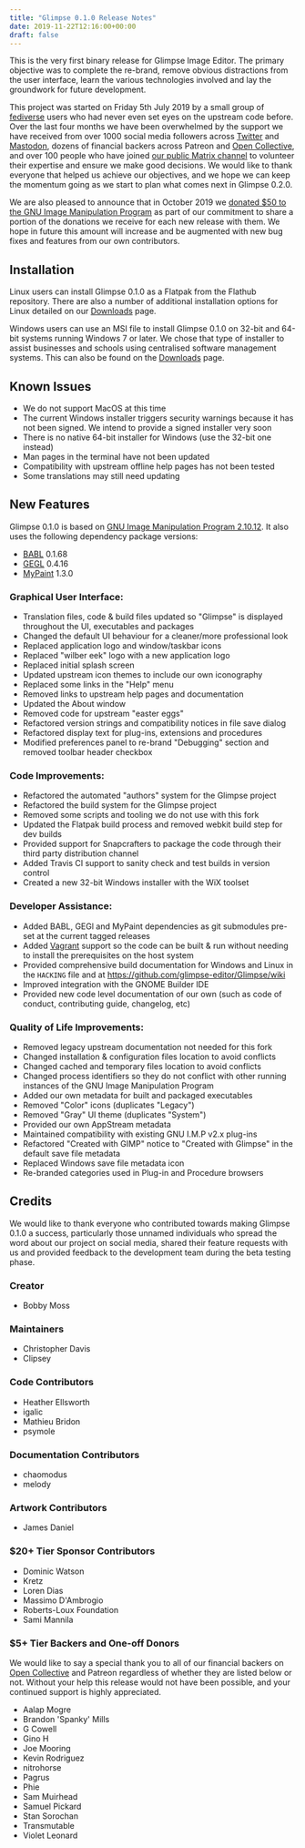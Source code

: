```yaml
---
title: "Glimpse 0.1.0 Release Notes"
date: 2019-11-22T12:16:00+00:00
draft: false
---
```

This is the very first binary release for Glimpse Image Editor. The primary objective was to complete the re-brand, remove obvious distractions from the user interface, learn the various technologies involved and lay the groundwork for future development.

This project was started on Friday 5th July 2019 by a small group of [fediverse](https://en.wikipedia.org/wiki/Fediverse) users who had never even set eyes on the upstream code before. Over the last four months we have been overwhelmed by the support we have received from over 1000 social media followers across [Twitter](https://twitter.com/glimpse_editor) and [Mastodon](https://bobadon.co.uk/@glimpse), dozens of financial backers across Patreon and [Open Collective](https://opencollective.com/glimpse), and over 100 people who have joined [our public Matrix channel](https://glimpse-editor.github.io/about/[#glimpse:matrix.org](https://matrix.to/#/#glimpse:matrix.org)) to volunteer their expertise and ensure we make good decisions. We would like to thank everyone that helped us achieve our objectives, and we hope we can keep the momentum going as we start to plan what comes next in Glimpse 0.2.0.

We are also pleased to announce that in October 2019 we [donated $50 to the GNU Image Manipulation Program](https://opencollective.com/glimpse/expenses/10167) as part of our commitment to share a portion of the donations we receive for each new release with them. We hope in future this amount will increase and be augmented with new bug fixes and features from our own contributors.

## Installation
Linux users can install Glimpse 0.1.0 as a Flatpak from the Flathub repository. There are also a number of additional installation options for Linux detailed on our [Downloads](/downloads/) page.

Windows users can use an MSI file to install Glimpse 0.1.0 on 32-bit and 64-bit systems running Windows 7 or later. We chose that type of installer to assist businesses and schools using centralised software management systems. This can also be found on the [Downloads](/downloads/) page.

## Known Issues
* We do not support MacOS at this time
* The current Windows installer triggers security warnings because it has not been signed. We intend to provide a signed installer very soon
* There is no native 64-bit installer for Windows (use the 32-bit one instead)
* Man pages in the terminal have not been updated
* Compatibility with upstream offline help pages has not been tested
* Some translations may still need updating

## New Features
Glimpse 0.1.0 is based on [GNU Image Manipulation Program 2.10.12](https://www.gimp.org/news/2019/06/12/gimp-2-10-12-released/). It also uses the following dependency package versions:

* [BABL](http://www.gegl.org/babl/) 0.1.68
* [GEGL](http://www.gegl.org/) 0.4.16
* [MyPaint](http://mypaint.org/) 1.3.0

### Graphical User Interface:
* Translation files, code & build files updated so "Glimpse" is displayed
throughout the UI, executables and packages
* Changed the default UI behaviour for a cleaner/more professional look
* Replaced application logo and window/taskbar icons
* Replaced "wilber eek" logo with a new application logo
* Replaced initial splash screen
* Updated upstream icon themes to include our own iconography
* Replaced some links in the "Help" menu
* Removed links to upstream help pages and documentation
* Updated the About window
* Removed code for upstream "easter eggs"
* Refactored version strings and compatibility notices in file save dialog
* Refactored display text for plug-ins, extensions and procedures
* Modified preferences panel to re-brand "Debugging" section and removed
toolbar header checkbox

### Code Improvements:
* Refactored the automated "authors" system for the Glimpse project
* Refactored the build system for the Glimpse project
* Removed some scripts and tooling we do not use with this fork
* Updated the Flatpak build process and removed webkit build step for dev builds
* Provided support for Snapcrafters to package the code through their third
party distribution channel
* Added Travis CI support to sanity check and test builds in version control
* Created a new 32-bit Windows installer with the WiX toolset

### Developer Assistance:
* Added BABL, GEGl and MyPaint dependencies as git submodules pre-set at the
current tagged releases
* Added [Vagrant](https://www.vagrantup.com/) support so the code can be built
& run without needing to install the prerequisites on the host system
* Provided comprehensive build documentation for Windows and Linux in the `HACKING` file and at
https://github.com/glimpse-editor/Glimpse/wiki
* Improved integration with the GNOME Builder IDE
* Provided new code level documentation of our own (such as code of conduct,
contributing guide, changelog, etc)

### Quality of Life Improvements:
* Removed legacy upstream documentation not needed for this fork
* Changed installation & configuration files location to avoid conflicts
* Changed cached and temporary files location to avoid conflicts
* Changed process identifiers so they do not conflict with other running
instances of the GNU Image Manipulation Program
* Added our own metadata for built and packaged executables
* Removed "Color" icons (duplicates "Legacy")
* Removed "Gray" UI theme (duplicates "System")
* Provided our own AppStream metadata
* Maintained compatibility with existing GNU I.M.P v2.x plug-ins
* Refactored "Created with GIMP" notice to "Created with Glimpse" in the
default save file metadata
* Replaced Windows save file metadata icon
* Re-branded categories used in Plug-in and Procedure browsers

## Credits
We would like to thank everyone who contributed towards making Glimpse 0.1.0 a success, particularly those unnamed individuals who spread the word about our project on social media, shared their feature requests with us and provided feedback to the development team during the beta testing phase.

### Creator
* Bobby Moss

### Maintainers
* Christopher Davis
* Clipsey

### Code Contributors
* Heather Ellsworth
* igalic
* Mathieu Bridon
* psymole

### Documentation Contributors
* chaomodus
* melody

### Artwork Contributors
* James Daniel

### $20+ Tier Sponsor Contributors
* Dominic Watson
* Kretz
* Loren Dias
* Massimo D'Ambrogio
* Roberts-Loux Foundation
* Sami Mannila

### $5+ Tier Backers and One-off Donors
We would like to say a special thank you to all of our financial backers on [Open Collective](https://opencollective.com/glimpse) and Patreon regardless of whether they are listed below or not. Without your help this release would not have been possible, and your continued support is highly appreciated.

* Aalap Mogre
* Brandon 'Spanky' Mills
* G Cowell
* Gino H
* Joe Mooring
* Kevin Rodriguez
* nitrohorse
* Pagrus
* Phie
* Sam Muirhead
* Samuel Pickard
* Stan Sorochan
* Transmutable
* Violet Leonard
